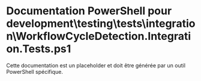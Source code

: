 # Documentation PowerShell pour development\testing\tests\integration\WorkflowCycleDetection.Integration.Tests.ps1

Cette documentation est un placeholder et doit être générée par un outil PowerShell spécifique.

